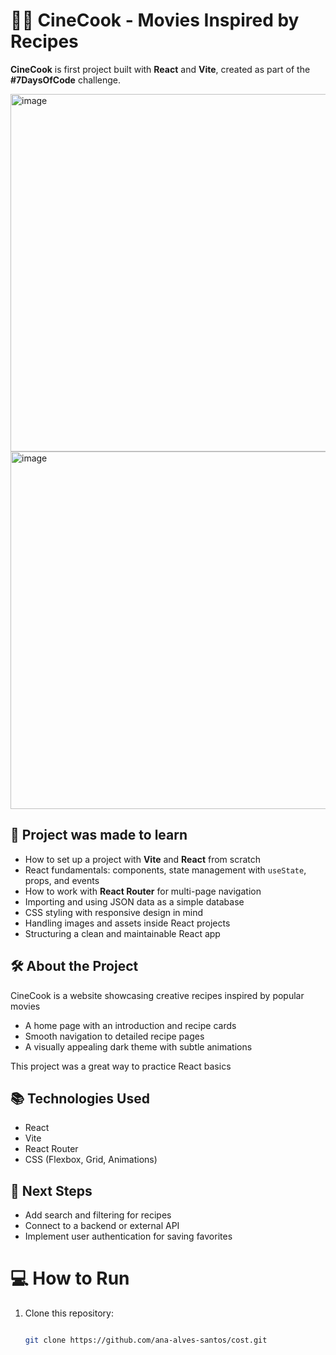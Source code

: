 # 🍿🎥 CineCook - Movies Inspired by Recipes

**CineCook** is first project built with **React** and **Vite**, created as part of the **#7DaysOfCode** challenge.

<img width="1343" height="572" alt="image" src="https://github.com/user-attachments/assets/e167bfc0-c7c0-4047-98c0-2c56eae43d0f" />

<img width="1335" height="572" alt="image" src="https://github.com/user-attachments/assets/17a7942a-8dab-41cd-b77b-092f30617d25" />


## 🚀 Project was made to learn

- How to set up a project with **Vite** and **React** from scratch  
- React fundamentals: components, state management with `useState`, props, and events  
- How to work with **React Router** for multi-page navigation  
- Importing and using JSON data as a simple database  
- CSS styling with responsive design in mind  
- Handling images and assets inside React projects  
- Structuring a clean and maintainable React app


## 🛠️ About the Project

CineCook is a website showcasing creative recipes inspired by popular movies

- A home page with an introduction and recipe cards  
- Smooth navigation to detailed recipe pages  
- A visually appealing dark theme with subtle animations  

This project was a great way to practice React basics


## 📚 Technologies Used

- React  
- Vite  
- React Router  
- CSS (Flexbox, Grid, Animations)  



## 🎯 Next Steps

- Add search and filtering for recipes  
- Connect to a backend or external API  
- Implement user authentication for saving favorites  


# 💻 How to Run 


1. Clone this repository:
   ```bash
   
   git clone https://github.com/ana-alves-santos/cost.git
